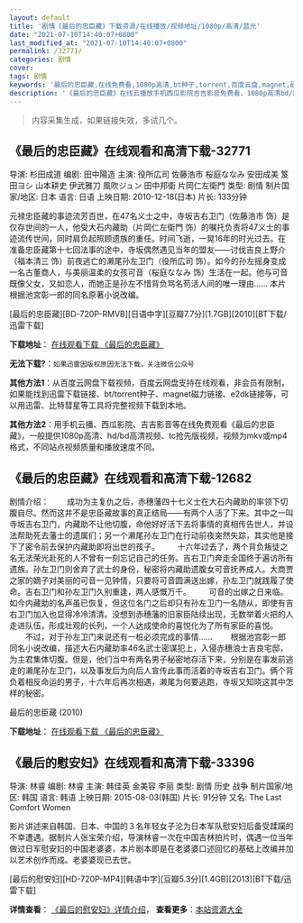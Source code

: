 ```yaml
---
layout: default
title: '剧情《最后的忠臣藏》下载资源/在线播放/视频地址/1080p/高清/蓝光'
date: "2021-07-10T14:40:07+0800"
last_modified_at: "2021-07-10T14:40:07+0800"
permalink: /32771/
categories: 剧情
cover:
tags: 剧情
keywords: '最后的忠臣藏,在线免费看,1080p高清,bt种子,torrent,百度云盘,magnet,磁力链,迅雷下载资源'
description: '《最后的忠臣藏》在线云播放手机西瓜影院吉吉影音免费看，1080p高清bd/hd未删减完整版和tc抢先枪版，mkv/mp4格式，附带bt/torrent种子、magnet/磁力链、百度云盘、网盘资源迅雷下载链接'
---
```


>内容采集生成，如果链接失效，多试几个。


## 《最后的忠臣藏》在线观看和高清下载-32771

导演: 杉田成道 编剧: 田中陽造 主演: 役所広司 佐藤浩市 桜庭ななみ 安田成美 笈田ヨシ 山本耕史 伊武雅刀 風吹ジュン 田中邦衛 片岡仁左衛門 类型: 剧情 制片国家/地区: 日本 语言: 日语 上映日期: 2010-12-18(日本) 片长: 133分钟

元禄忠臣藏的事迹流芳百世，在47名义士之中，寺坂吉右卫门（佐藤浩市 饰）是仅存世间的一人，他受大石内藏助（片岡仁左衛門 饰）的嘱托负责将47义士的事迹流传世间，同时肩负起照顾遗族的重任。时间飞逝，一晃16年的时光过去。在准备忠臣藏第十七回法事的途中，寺坂偶然遇见当年的盟友——讨伐吉良上野介（福本清三 饰）前夜逃亡的濑尾孙左卫门（役所広司 饰）。如今的孙左摇身变成一名古董商人，与美丽温柔的女孩可音（桜庭ななみ 饰）生活在一起。他与可音既像父女，又如恋人，而她正是孙左不惜背负骂名苟活人间的唯一理由…… 本片根据池宮彰一郎的同名原著小说改编。


[最后的忠臣藏][BD-720P-RMVB][日语中字][豆瓣7.7分][1.7GB][2010][BT下载/迅雷下载]

**下载地址**： [在线观看下载 《最后的忠臣藏》](https://www.btdx8.com/torrent/the_last_chushingura_2010.html) 


**无法下载?**：`如果迅雷因版权原因无法下载，关注微信公众号 `

**其他方法1**：从百度云网盘下载视频，百度云网盘支持在线观看，非会员有限制，如果能找到迅雷下载链接、bt/torrent种子、magnet磁力链接、e2dk链接等，可以用迅雷、比特彗星等工具将完整视频下载到本地。

**其他方法2**：用手机云播、西瓜影院、吉吉影音等在线免费观看《最后的忠臣藏》，一般提供1080p高清、hd/bd高清视频、tc抢先版视频，视频为mkv或mp4格式，不同站点视频质量和播放速度不同。


## 《最后的忠臣藏》在线观看和高清下载-12682

剧情介绍： 　　成功为主复仇之后，赤穗藩四十七义士在大石内藏助的率领下切腹自尽。然而这并不是忠臣藏故事的真正结局——有两个人活了下来。其中之一叫寺坂吉右卫门，内藏助不让他切腹，命他好好活下去将事情的真相传告世人，并设法帮助死去藩士的遗属们；另一个濑尾孙左卫门在行动前夜突然失踪，其实他是接下了密令前去保护内藏助即将出世的孩子。 　　十六年过去了，两个背负叛徒之名无法荣光赴死的人不曾有一刻忘记自己的任务。吉右卫门奔走全国终于遍访所有遗族。孙左卫门则舍弃了武士的身份，秘密将内藏助遗腹女可音抚养成人。大商贾之家的嫡子对美丽的可音一见钟情，只要将可音圆满送出嫁，孙左卫门就践履了使命。吉右卫门和孙左卫门久别重逢，两人感慨万千。 　　可音的出嫁之日来临。如今内藏助的名声虽已恢复，但这位名门之后却只有孙左卫门一名随从，即使有吉右卫门加入也显得冷冷清清。没想到赤穗藩的旧家臣陆续出现，无数举着火把的人走进队伍，形成壮观的长列，一个人达成使命的喜悦化为了所有家臣的喜悦。 　　不过，对于孙左卫门来说还有一桩必须完成的事情…… 　　根据池宫彰一郎同名小说改编，描述大石内藏助率46名武士密谋犯上，入侵赤穗浪士吉良宅邸，为主君集体切腹。但是，他们当中有两名男子秘密地存活下来，分别是在事发前逃走的濑尾孙左卫门，以及事发后为向后人宣传此事而活着的寺坂吉右卫门。俩个背负着相反命运的男子，十六年后再次相遇，濑尾为何要逃跑，寺坂又知晓这其中怎样的秘密。


最后的忠臣藏 (2010)

**下载地址**： [在线观看下载 《最后的忠臣藏》](https://www.btbtdy.me/btdy/dy6651.html) 


## 《最后的慰安妇》在线观看和高清下载-33396

导演: 林睿 编剧: 林睿 主演: 韩佳英 金美容 李丽 类型: 剧情 历史 战争 制片国家/地区: 韩国 语言: 韩语 上映日期: 2015-08-03(韩国) 片长: 91分钟 又名: The Last Comfort Women

影片讲述来自韩国、日本、中国的３名年轻女子沦为日本军队慰安妇后备受蹂躏的不幸遭遇。据制片人张宝荣介绍，导演林睿一次在中国吉林拍片时，偶遇一位当年做过日军慰安妇的中国老婆婆，本片剧本即是在老婆婆口述回忆的基础上改编并加以艺术创作而成。老婆婆现已去世。


[最后的慰安妇][HD-720P-MP4][韩语中字][豆瓣5.3分][1.4GB][2013][BT下载/迅雷下载]

**详情查看**： [《最后的慰安妇》详情介绍](/movie/33396/)， **查看更多**：[本站资源大全](/movie/t/all/)

